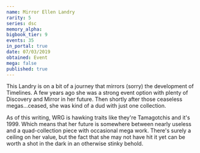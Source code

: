 ```yaml
---
name: Mirror Ellen Landry
rarity: 5
series: dsc
memory_alpha:
bigbook_tier: 9
events: 35
in_portal: true
date: 07/03/2019
obtained: Event
mega: false
published: true
---
```


This Landry is on a bit of a journey that mirrors (sorry) the development of Timelines. A few years ago she was a strong event option with plenty of Discovery and Mirror in her future. Then shortly after those ceaseless megas...ceased, she was kind of a dud with just one collection.

As of this writing, WRG is hawking traits like they're Tamagotchis and it's 1999. Which means that her future is somewhere between nearly useless and a quad-collection piece with occasional mega work. There's surely a ceiling on her value, but the fact that she may not have hit it yet can be worth a shot in the dark in an otherwise stinky behold.
